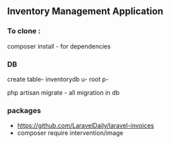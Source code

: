 ## Inventory Management Application


### To clone :
composer install - for dependencies

### DB
create table- inventorydb
u- root
p- 

php artisan migrate - all migration in db

### packages
- https://github.com/LaravelDaily/laravel-invoices
- composer require intervention/image
